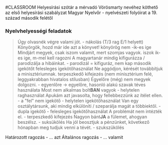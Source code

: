 #CLASSROOM 
Helyesírási szótár a mérvadó
Vörösmarty nevéhez köthető az első helyesírási szabályzat
Magyar Nyelvőr - nyelvészeti folyóirat a 19. század második felétől

### Nyelvhelyességi feladatok
> Úgy olvasnék végre valami jót. - nákolás (T/3 rag E/1 helyett)
> Könyörgök, hozd már ide azt a könyvet! könyörög nem -ik-es ige
> Mindjárt megyek, csak iszom valamit, mert szomjas vagyok. iszok ik-es ige, m-mel kell ragozni
> A magyartanár mindig kifigurázza / parodizálja a hibáinkat. - parodizál = kifiguráz, nem kap második igekötőt felesleges igekötőhasználat
> Ne aggódjon, kérését továbbítjuk a minisztériumnak. terpeszkedő kifejezés (nem minisztérium felé, leggyakrabban hivatalos stílusban)
> Egyelőre (még) nem megyek dolgozni. - egyenlőre -> egyelőre, hasonló alakú szavak téves használata
> Most nem alkalmas bolt**BAN** vagyok - helytelen raghasználat
> Apukám azt javasolta, hogy fellebbezzünk az ítélet ellen. - a "fel" nem igekötő - helytelen igekötőhasználat
> Van egy osztálytársunk, aki mindig elkülöníti / szeparálja magát a többiektől. - dupla igekötő - felesleges igekötőhasználat
> A problémát nem intézték el. - terpeszkedő kifejezés
> Nagyon bánt**JA** a fülemet, ahogyan beszélsz. - suksükölés
> Ha jól beosztjuk a pénzünket, következő hónapban meg tudjuk venni a tévét. - szukszükölés

Határozott ragozás - ... azt
Általános ragozás - ... valamit